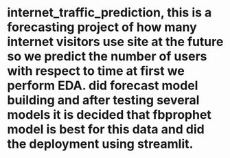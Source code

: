 # internet_traffic_prediction, this is a forecasting project of how many internet visitors use site at the future so we predict the number of users with respect to time at first we perform EDA. did forecast model building and after testing several models it is decided that fbprophet model is best for this data and did the  deployment using streamlit.
